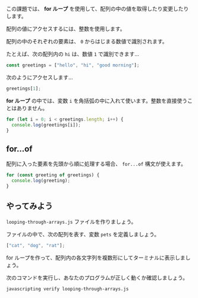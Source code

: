 この課題では、 **for ループ** を使用して、配列の中の値を取得したり変更したりします。

配列の値にアクセスするには、整数を使用します。

配列の中のそれぞれの要素は、 `0` からはじまる数値で識別されます。

たとえば、次の配列内の `hi` は、数値 `1` で識別できます...

```js
const greetings = ["hello", "hi", "good morning"];
```

次のようにアクセスします...

```js
greetings[1];
```

**for ループ** の中では、変数 `i` を角括弧の中に入れて使います。整数を直接使うことはありません。

```js
for (let i = 0; i < greetings.length; i++) {
  console.log(greetings[i]);
}
```

## for...of

配列に入った要素を先頭から順に処理する場合、 `for...of` 構文が使えます。

```js
for (const greeting of greetings) {
  console.log(greeting);
}
```

## やってみよう

`looping-through-arrays.js` ファイルを作りましょう。

ファイルの中で、次の配列を表す、変数 `pets` を定義しましょう。

```js
["cat", "dog", "rat"];
```

for ループを作って、配列内の各文字列を複数形にしてターミナルに表示しましょう。

次のコマンドを実行し、あなたのプログラムが正しく動くか確認しましょう。

```bash
javascripting verify looping-through-arrays.js
```
